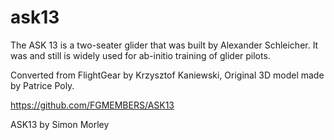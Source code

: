 # ask13
The ASK 13 is a two-seater glider that was built by Alexander Schleicher. It was and still is widely used for ab-initio training of glider pilots. 

Converted from FlightGear by Krzysztof Kaniewski, 
Original 3D model made by Patrice Poly.

https://github.com/FGMEMBERS/ASK13

ASK13 by Simon Morley